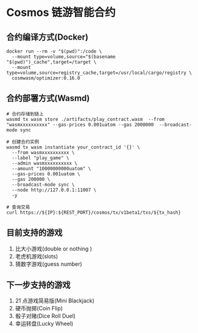 # Cosmos 链游智能合约

## 合约编译方式(Docker)

```shell
docker run --rm -v "$(pwd)":/code \                                                  
  --mount type=volume,source="$(basename "$(pwd)")_cache",target=/target \
  --mount type=volume,source=registry_cache,target=/usr/local/cargo/registry \
  cosmwasm/optimizer:0.16.0
```

## 合约部署方式(Wasmd)

```shell
# 合约存储到链上
wasmd tx wasm store ./artifacts/play_contract.wasm  --from "wasmxxxxxxxxxx" --gas-prices 0.001uatom --gas 2000000  --broadcast-mode sync

# 创建合约实例
wasmd tx wasm instantiate your_contract_id '{}' \                                                                                     
  --from wasmxxxxxxxxxx \
  --label "play_game" \
  --admin wasmxxxxxxxxxx \
  --amount "10000000000uatom" \
  --gas-prices 0.001uatom \
  --gas 200000 \
  --broadcast-mode sync \
  --node http://127.0.0.1:11007 \
  -y
  
# 查询交易
curl https://${IP}:${REST_PORT}/cosmos/tx/v1beta1/txs/${tx_hash}
```

## 目前支持的游戏

1. 比大小游戏(double or nothing )
2. 老虎机游戏(slots)
3. 猜数字游戏(guess number)


## 下一步支持的游戏
1. 21 点游戏简易版(Mini Blackjack)
2. 硬币抛掷(Coin Flip)
3. 骰子对赌(Dice Roll Duel)
4. 幸运转盘(Lucky Wheel)